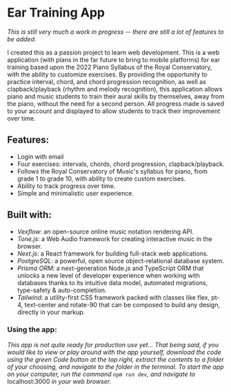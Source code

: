 # Ear Training App

_This is still very much a work in progress -- there are still a lot of features to be added._

I created this as a passion project to learn web development. This is a web application (with plans in the far future to bring to mobile platforms) for ear training based upon the 2022 Piano Syllabus of the Royal Conservatory, with the ability to customize exercises. By providing the opportunity to practice interval, chord, and chord progression recognition, as well as clapback/playback (rhythm and melody recognition), this application allows piano and music students to train their aural skills by themselves, away from the piano, without the need for a second person. All progress made is saved to your account and displayed to allow students to track their improvement over time.

## Features:
* Login with email
* Four exercises: intervals, chords, chord progression, clapback/playback.
* Follows the Royal Conservatory of Music's syllabus for piano, from grade 1 to grade 10, with ability to create custom exercises.
* Ability to track progress over time.
* Simple and minimalistic user experience.

## Built with:
* _Vexflow_: an open-source online music notation rendering API.
* _Tone.js_: a Web Audio framework for creating interactive music in the browser.
* _Next.js_: a React framework for building full-stack web applications.
* _PostgreSQL_: a powerful, open source object-relational database system.
* _Prisma ORM_: a next-generation Node.js and TypeScript ORM that unlocks a new level of developer experience when working with databases thanks to its intuitive data model, automated migrations, type-safety & auto-completion.
* _Tailwind_: a utility-first CSS framework packed with classes like flex, pt-4, text-center and rotate-90 that can be composed to build any design, directly in your markup.

### Using the app:
_This app is not quite ready for production use yet... That being said, if you would like to view or play around with the app yourself, download the code using the green Code button at the top right, extract the contents to a folder of your choosing, and navigate to the folder in the terminal. To start the app on your computer, run the command ```npm run dev```, and navigate to_ localhost:3000 _in your web browser._
